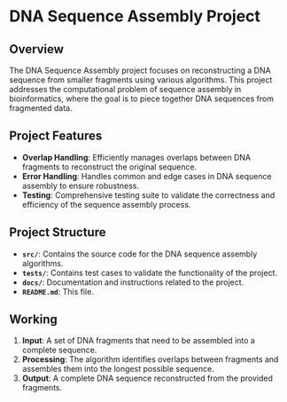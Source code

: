 # DNA Sequence Assembly Project

## Overview

The DNA Sequence Assembly project focuses on reconstructing a DNA sequence from smaller fragments using various algorithms. This project addresses the computational problem of sequence assembly in bioinformatics, where the goal is to piece together DNA sequences from fragmented data.

## Project Features

- **Overlap Handling**: Efficiently manages overlaps between DNA fragments to reconstruct the original sequence.
- **Error Handling**: Handles common and edge cases in DNA sequence assembly to ensure robustness.
- **Testing**: Comprehensive testing suite to validate the correctness and efficiency of the sequence assembly process.

## Project Structure

- **`src/`**: Contains the source code for the DNA sequence assembly algorithms.
- **`tests/`**: Contains test cases to validate the functionality of the project.
- **`docs/`**: Documentation and instructions related to the project.
- **`README.md`**: This file.

## Working

1. **Input**: A set of DNA fragments that need to be assembled into a complete sequence.
2. **Processing**: The algorithm identifies overlaps between fragments and assembles them into the longest possible sequence.
3. **Output**: A complete DNA sequence reconstructed from the provided fragments.
